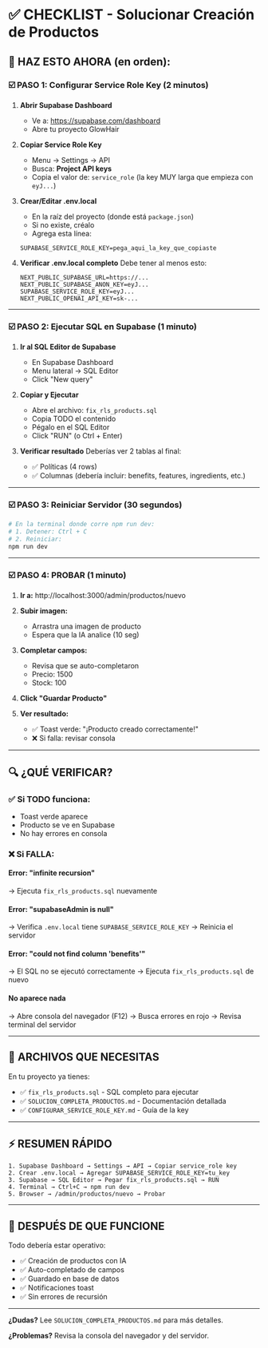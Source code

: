 # ✅ CHECKLIST - Solucionar Creación de Productos

## 🎯 HAZ ESTO AHORA (en orden):

### ☑️ PASO 1: Configurar Service Role Key (2 minutos)

1. **Abrir Supabase Dashboard**
   - Ve a: https://supabase.com/dashboard
   - Abre tu proyecto GlowHair

2. **Copiar Service Role Key**
   - Menu → Settings → API
   - Busca: **Project API keys**
   - Copia el valor de: `service_role` (la key MUY larga que empieza con `eyJ...`)

3. **Crear/Editar .env.local**
   - En la raíz del proyecto (donde está `package.json`)
   - Si no existe, créalo
   - Agrega esta línea:
   ```
   SUPABASE_SERVICE_ROLE_KEY=pega_aqui_la_key_que_copiaste
   ```

4. **Verificar .env.local completo**
   Debe tener al menos esto:
   ```
   NEXT_PUBLIC_SUPABASE_URL=https://...
   NEXT_PUBLIC_SUPABASE_ANON_KEY=eyJ...
   SUPABASE_SERVICE_ROLE_KEY=eyJ...
   NEXT_PUBLIC_OPENAI_API_KEY=sk-...
   ```

---

### ☑️ PASO 2: Ejecutar SQL en Supabase (1 minuto)

1. **Ir al SQL Editor de Supabase**
   - En Supabase Dashboard
   - Menu lateral → SQL Editor
   - Click "New query"

2. **Copiar y Ejecutar**
   - Abre el archivo: `fix_rls_products.sql`
   - Copia TODO el contenido
   - Pégalo en el SQL Editor
   - Click "RUN" (o Ctrl + Enter)

3. **Verificar resultado**
   Deberías ver 2 tablas al final:
   - ✅ Políticas (4 rows)
   - ✅ Columnas (debería incluir: benefits, features, ingredients, etc.)

---

### ☑️ PASO 3: Reiniciar Servidor (30 segundos)

```bash
# En la terminal donde corre npm run dev:
# 1. Detener: Ctrl + C
# 2. Reiniciar:
npm run dev
```

---

### ☑️ PASO 4: PROBAR (1 minuto)

1. **Ir a:** http://localhost:3000/admin/productos/nuevo

2. **Subir imagen:**
   - Arrastra una imagen de producto
   - Espera que la IA analice (10 seg)

3. **Completar campos:**
   - Revisa que se auto-completaron
   - Precio: 1500
   - Stock: 100

4. **Click "Guardar Producto"**

5. **Ver resultado:**
   - ✅ Toast verde: "¡Producto creado correctamente!"
   - ❌ Si falla: revisar consola

---

## 🔍 ¿QUÉ VERIFICAR?

### ✅ Si TODO funciona:
- Toast verde aparece
- Producto se ve en Supabase
- No hay errores en consola

### ❌ Si FALLA:

#### Error: "infinite recursion"
→ Ejecuta `fix_rls_products.sql` nuevamente

#### Error: "supabaseAdmin is null"
→ Verifica `.env.local` tiene `SUPABASE_SERVICE_ROLE_KEY`
→ Reinicia el servidor

#### Error: "could not find column 'benefits'"
→ El SQL no se ejecutó correctamente
→ Ejecuta `fix_rls_products.sql` de nuevo

#### No aparece nada
→ Abre consola del navegador (F12)
→ Busca errores en rojo
→ Revisa terminal del servidor

---

## 📁 ARCHIVOS QUE NECESITAS

En tu proyecto ya tienes:
- ✅ `fix_rls_products.sql` - SQL completo para ejecutar
- ✅ `SOLUCION_COMPLETA_PRODUCTOS.md` - Documentación detallada
- ✅ `CONFIGURAR_SERVICE_ROLE_KEY.md` - Guía de la key

---

## ⚡ RESUMEN RÁPIDO

```
1. Supabase Dashboard → Settings → API → Copiar service_role key
2. Crear .env.local → Agregar SUPABASE_SERVICE_ROLE_KEY=tu_key
3. Supabase → SQL Editor → Pegar fix_rls_products.sql → RUN
4. Terminal → Ctrl+C → npm run dev
5. Browser → /admin/productos/nuevo → Probar
```

---

## 🎉 DESPUÉS DE QUE FUNCIONE

Todo debería estar operativo:
- ✅ Creación de productos con IA
- ✅ Auto-completado de campos
- ✅ Guardado en base de datos
- ✅ Notificaciones toast
- ✅ Sin errores de recursión

---

**¿Dudas?** Lee `SOLUCION_COMPLETA_PRODUCTOS.md` para más detalles.

**¿Problemas?** Revisa la consola del navegador y del servidor.
